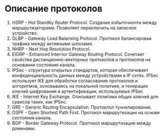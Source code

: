 # Описание протоколов

1. HSRP - Hot Standby Router Protocol. Создание избыточночти между маршрутизаторами. Позволяет переключить на запасное устройство.
2. GLBP - Gateway Load Balansing Protocol. Протокол балансировки трафика между активными шлюзами.
3. NHRP - Next Hop Resolution Protocol. 
4. EIGRP - Enhanced Interrior Gateway Routing Protocol. Сочетает свойства дистанционно-векторных протоколов и протоколов на основании состояния канала.
5. IPSec - структура открытых стандартов, которая обеспечивает конфеденциальность данных между устройствами в IP сетях. IPSec использует IKE для обработки согласования протоколов и алгоритмов, основываясь на локальной политике, и генерации ключей шифрования и аутентификации, используемые IPSec
6. IKE - Internet Key Exchange. Описывает политики общих ключей для срвисов таких, как IPSec.
7. GRE - Generic Routing Encapsulation. Протоклол туннелирования.
8. OSPF - Open Shortest Path First. Протокол маршрутизации на основе состояния канала.
9. BGP - Border Gateway Protocol. Протокол маршрутизации между доменами.
